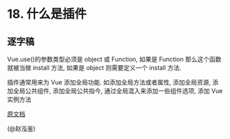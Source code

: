 # 18. 什么是插件

## 逐字稿

Vue.use()的参数类型必须是 object 或 Function, 如果是 Function 那么这个函数就被当做 install 方法, 如果是 object 则需要定义一个 install 方法.

插件通常用来为 Vue 添加全局功能. 如添加全局方法或者属性, 添加全局资源, 添加全局公共组件, 添加全局公共指今, 通过全局混入来添加一些组件选项, 添加 Vue 实例方法

[原文档](https://www.yuque.com/silence1224/zvw0fi/kcado0#5c9785ca)

(@赵泓鉴)
